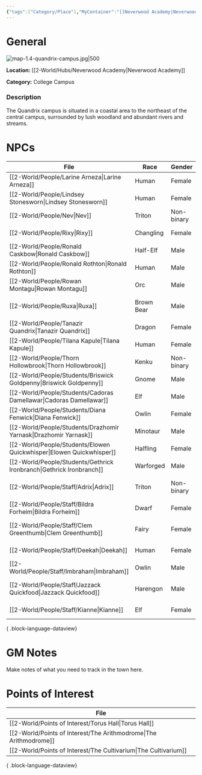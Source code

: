 ```yaml
---
{"tags":["Category/Place"],"MyContainer":"[[Neverwood Academy|Neverwood Academy]]","MyCategory":"College Campus","obsidianUIMode":"preview","image":"map-1.4-quandrix-campus.jpg","dg-publish":true,"dg-path":"World/Places/Quandrix Campus.md","permalink":"/world/places/quandrix-campus/","dgPassFrontmatter":true,"updated":"2025-09-29T14:32:48.000+01:00"}
---
```



# General

![map-1.4-quandrix-campus.jpg|500](/img/user/z_Assets/Campus%20Maps/map-1.4-quandrix-campus.jpg)

**Location:** [[2-World/Hubs/Neverwood Academy\|Neverwood Academy]]

**Category:** College Campus

### Description
The Quandrix campus is situated in a coastal area to the northeast of the central campus, surrounded by lush woodland and abundant rivers and streams.

# NPCs

| File                                                                    | Race       | Gender     | Role                   |
| ----------------------------------------------------------------------- | ---------- | ---------- | ---------------------- |
| [[2-World/People/Larine Arneza\|Larine Arneza]]                      | Human      | Female     | Student                |
| [[2-World/People/Lindsey Stonesworn\|Lindsey Stonesworn]]            | Human      | Female     | Student                |
| [[2-World/People/Nev\|Nev]]                                          | Triton     | Non-binary | Professor of Theory    |
| [[2-World/People/Rixy\|Rixy]]                                        | Changling  | Female     | Professor of Theory    |
| [[2-World/People/Ronald Caskbow\|Ronald Caskbow]]                    | Half-Elf   | Male       | Student                |
| [[2-World/People/Ronald Rothton\|Ronald Rothton]]                    | Human      | Male       | Professor of Theory    |
| [[2-World/People/Rowan Montagu\|Rowan Montagu]]                      | Orc        | Male       | Student                |
| [[2-World/People/Ruxa\|Ruxa]]                                        | Brown Bear | Male       | Professor of Substance |
| [[2-World/People/Tanazir Quandrix\|Tanazir Quandrix]]                | Dragon     | Female     | Founder Dragon         |
| [[2-World/People/Tilana Kapule\|Tilana Kapule]]                      | Human      | Female     | Student                |
| [[2-World/People/Thorn Hollowbrook\|Thorn Hollowbrook]]              | Kenku      | Non-binary | Student                |
| [[2-World/People/Students/Briswick Goldpenny\|Briswick Goldpenny]]   | Gnome      | Male       | Student                |
| [[2-World/People/Students/Cadoras Damellawar\|Cadoras Damellawar]]   | Elf        | Male       | Student                |
| [[2-World/People/Students/Diana Fenwick\|Diana Fenwick]]             | Owlin      | Female     | Student                |
| [[2-World/People/Students/Drazhomir Yarnask\|Drazhomir Yarnask]]     | Minotaur   | Male       | Student                |
| [[2-World/People/Students/Elowen Quickwhisper\|Elowen Quickwhisper]] | Halfling   | Female     | Student                |
| [[2-World/People/Students/Gethrick Ironbranch\|Gethrick Ironbranch]] | Warforged  | Male       | Student                |
| [[2-World/People/Staff/Adrix\|Adrix]]                                | Triton     | Non-binary | Professor of Substance |
| [[2-World/People/Staff/Bildra Forheim\|Bildra Forheim]]              | Dwarf      | Female     | Professor of Theory    |
| [[2-World/People/Staff/Clem Greenthumb\|Clem Greenthumb]]            | Fairy      | Female     | Professor of Substance |
| [[2-World/People/Staff/Deekah\|Deekah]]                              | Human      | Female     | Professor of Theory    |
| [[2-World/People/Staff/Imbraham\|Imbraham]]                          | Owlin      | Male       | College Dean           |
| [[2-World/People/Staff/Jazzack Quickfood\|Jazzack Quickfood]]        | Harengon   | Male       | Professor of Substance |
| [[2-World/People/Staff/Kianne\|Kianne]]                              | Elf        | Female     | College Dean           |

{ .block-language-dataview}

# GM Notes

Make notes of what you need to track in the town here. 


# Points of Interest

| File                                                                 |
| -------------------------------------------------------------------- |
| [[2-World/Points of Interest/Torus Hall\|Torus Hall]]             |
| [[2-World/Points of Interest/The Arithmodrome\|The Arithmodrome]] |
| [[2-World/Points of Interest/The Cultivarium\|The Cultivarium]]   |

{ .block-language-dataview}
